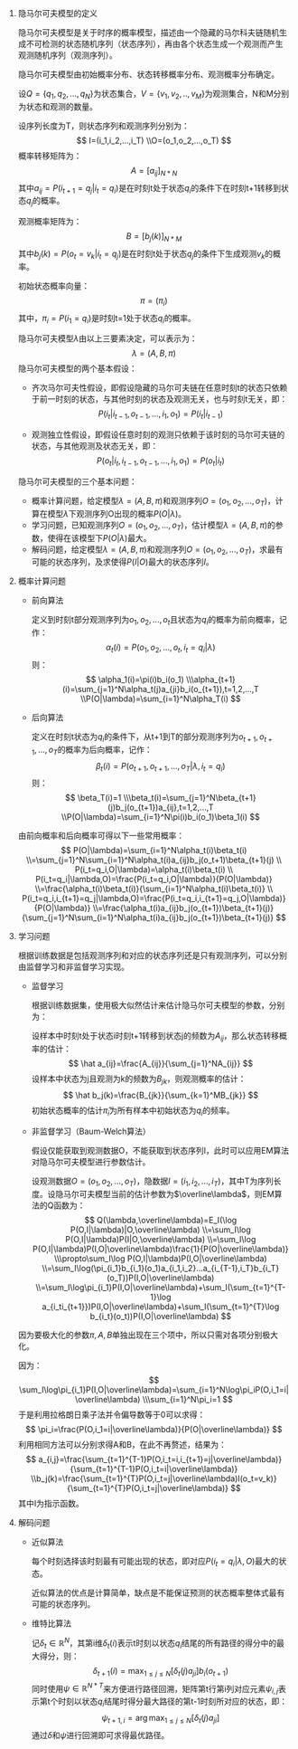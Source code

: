 1. 隐马尔可夫模型的定义

   隐马尔可夫模型是关于时序的概率模型，描述由一个隐藏的马尔科夫链随机生成不可检测的状态随机序列（状态序列），再由各个状态生成一个观测而产生观测随机序列（观测序列）。

   隐马尔可夫模型由初始概率分布、状态转移概率分布、观测概率分布确定。

   设$Q=\{q_1,q_2,...,q_N\}$为状态集合，$V=\{v_1,v_2,..,v_M\}$为观测集合，N和M分别为状态和观测的数量。

   设序列长度为T，则状态序列和观测序列分别为：
   $$
   I=(i_1,i_2,...,i_T)
   \\O=(o_1,o_2,...,o_T)
   $$
   概率转移矩阵为：
   $$
   A=[a_{ij}]_{N*N}
   $$
   其中$a_{ij}=P(i_{t+1}=q_j|i_t=q_i)$是在时刻t处于状态$q_i$的条件下在时刻t+1转移到状态$q_j$的概率。

   观测概率矩阵为：
   $$
   B=[b_j(k)]_{N*M}
   $$
   其中$b_j(k)=P(o_t=v_k|i_t=q_j)$是在时刻t处于状态$q_j$的条件下生成观测$v_k$的概率。

   初始状态概率向量：
   $$
   \pi=(\pi_i)
   $$
   其中，$\pi_i=P(i_1=q_i)$是时刻t=1处于状态$q_i$的概率。

   隐马尔可夫模型$\lambda$由以上三要素决定，可以表示为：
   $$
   \lambda=(A,B,\pi)
   $$
   隐马尔可夫模型的两个基本假设：

   - 齐次马尔可夫性假设，即假设隐藏的马尔可夫链在任意时刻t的状态只依赖于前一时刻的状态，与其他时刻的状态及观测无关，也与时刻t无关，即：
     $$
     P(i_{t}|i_{t-1},o_{t-1},...,i_1,o_1)=P(i_t|i_{t-1})
     $$

   - 观测独立性假设，即假设任意时刻的观测只依赖于该时刻的马尔可夫链的状态，与其他观测及状态无关，即：
     $$
     P(o_t|i_t,i_{t-1},o_{t-1},...,i_1,o_1)=P(o_t|i_t)
     $$

   隐马尔可夫模型的三个基本问题：

   - 概率计算问题，给定模型$\lambda=(A,B,\pi)$和观测序列$O=(o_1,o_2,...,o_T)$，计算在模型$\lambda$下观测序列O出现的概率$P(O|\lambda)$。
   - 学习问题，已知观测序列$O=(o_1,o_2,...,o_T)$，估计模型$\lambda=(A,B,\pi)$的参数，使得在该模型下$P(O|\lambda)$最大。
   - 解码问题，给定模型$\lambda=(A,B,\pi)$和观测序列$O=(o_1,o_2,...,o_T)$，求最有可能的状态序列，及求使得$P(I|O)$最大的状态序列$I$。

2. 概率计算问题

   - 前向算法

     定义到时刻t部分观测序列为$o_1,o_2,...,o_t$且状态为$q_i$的概率为前向概率，记作：
     $$
     \alpha_t(i)=P(o_1,o_2,...,o_t,i_t=q_i|\lambda)
     $$
     则：
     $$
     \alpha_1(i)=\pi(i)b_i(o_1)
     \\\alpha_{t+1}(i)=\sum_{j=1}^N\alpha_t(j)a_{ji}b_i(o_{t+1}),t=1,2,...,T
     \\P(O|\lambda)=\sum_{i=1}^N\alpha_T(i)
     $$

   - 后向算法

     定义在时刻t状态为$q_i$的条件下，从t+1到T的部分观测序列为$o_{t+1},o_{t+1},...,o_T$的概率为后向概率，记作：
     $$
     \beta_t(i)=P(o_{t+1},o_{t+1},...,o_T|\lambda,i_t=q_i)
     $$
     则：
     $$
     \beta_T(i)=1
     \\\beta_t(i)=\sum_{j=1}^N\beta_{t+1}(j)b_j(o_{t+1})a_{ij},t=1,2,...,T
     \\P(O|\lambda)=\sum_{i=1}^N\pi(i)b_i(o_1)\beta_1(i)
     $$

   由前向概率和后向概率可得以下一些常用概率：
   $$
   P(O|\lambda)=\sum_{i=1}^N\alpha_t(i)\beta_t(i)
   \\=\sum_{j=1}^N\sum_{i=1}^N\alpha_t(i)a_{ij}b_j(o_t+1)\beta_{t+1}(j)
   \\
   P(i_t=q_i,O|\lambda)=\alpha_t(i)\beta_t(i)
   \\
   P(i_t=q_i|\lambda,O)=\frac{P(i_t=q_i,O|\lambda)}{P(O|\lambda)}
   \\=\frac{\alpha_t(i)\beta_t(i)}{\sum_{i=1}^N\alpha_t(i)\beta_t(i)}
   \\
   P(i_t=q_i,i_{t+1}=q_j|\lambda,O)=\frac{P(i_t=q_i,i_{t+1}=q_j,O|\lambda)}{P(O|\lambda)}
   \\=\frac{\alpha_t(i)a_{ij}b_j(o_{t+1})\beta_{t+1}(j)}{\sum_{j=1}^N\sum_{i=1}^N\alpha_t(i)a_{ij}b_j(o_{t+1})\beta_{t+1}(j)}
   $$
   
3. 学习问题

   根据训练数据是包括观测序列和对应的状态序列还是只有观测序列，可以分别由监督学习和非监督学习实现。

   - 监督学习

     根据训练数据集，使用极大似然估计来估计隐马尔可夫模型的参数，分别为：

     设样本中时刻t处于状态i时刻t+1转移到状态j的频数为$A_{ij}$，那么状态转移概率的估计：
     $$
     \hat a_{ij}=\frac{A_{ij}}{\sum_{j=1}^NA_{ij}}
     $$
     设样本中状态为j且观测为k的频数为$B_{jk}$，则观测概率的估计：
     $$
     \hat b_j(k)=\frac{B_{jk}}{\sum_{k=1}^MB_{jk}}
     $$
     初始状态概率的估计$\hat \pi_i$为所有样本中初始状态为$q_i$的频率。

   - 非监督学习（Baum-Welch算法）

     假设仅能获取到观测数据O，不能获取到状态序列I，此时可以应用EM算法对隐马尔可夫模型进行参数估计。
     
     设观测数据$O=(o_1,o_2,...,o_T)$，隐数据$I=(i_1,i_2,...,i_T)$，其中T为序列长度。设隐马尔可夫模型当前的估计参数为$\overline\lambda$，则EM算法的Q函数为：
     $$
     Q(\lambda,\overline\lambda)=E_I(\log P(O,I|\lambda)|O,\overline\lambda)
     \\=\sum_I\log P(O,I|\lambda)P(I|O,\overline\lambda)
     \\=\sum_I\log P(O,I|\lambda)P(I,O|\overline\lambda)\frac{1}{P(O|\overline\lambda)}
     \\\propto\sum_I\log P(O,I|\lambda)P(I,O|\overline\lambda)
     \\=\sum_I\log(\pi_{i_1}b_{i_1}(o_1)a_{i_1,i_2}...a_{i_{T-1},i_T}b_{i_T}(o_T))P(I,O|\overline\lambda)
     \\=\sum_I\log\pi_{i_1}P(I,O|\overline\lambda)+\sum_I(\sum_{t=1}^{T-1}\log a_{i_ti_{t+1}})P(I,O|\overline\lambda)+\sum_I(\sum_{t=1}^{T}\log b_{i_t}(o_t))P(I,O|\overline\lambda)
     $$
     

   因为要极大化的参数$\pi,A,B$单独出现在三个项中，所以只需对各项分别极大化。

   因为：
   $$
   \sum_I\log\pi_{i_1}P(I,O|\overline\lambda)=\sum_{i=1}^N\log\pi_iP(O,i_1=i|\overline\lambda)
   \\\sum_{i=1}^N\pi_i=1
   $$
   于是利用拉格朗日乘子法并令偏导数等于0可以求得：
   $$
   \pi_i=\frac{P(O,i_1=i|\overline\lambda)}{P(O|\overline\lambda)}
   $$
   利用相同方法可以分别求得A和B，在此不再赘述，结果为：
   $$
   a_{i,j}=\frac{\sum_{t=1}^{T-1}P(O,i_t=i,i_{t+1}=j|\overline\lambda)}{\sum_{t=1}^{T-1}P(O,i_t=i|\overline\lambda)}
   \\b_j(k)=\frac{\sum_{t=1}^{T}P(O,i_t=j|\overline\lambda)I(o_t=v_k)}{\sum_{t=1}^{T}P(O,i_t=j|\overline\lambda)}
   $$
   其中I为指示函数。

4. 解码问题

   - 近似算法

     每个时刻选择该时刻最有可能出现的状态，即对应$P(i_t=q_i|\lambda,O)$最大的状态。

     近似算法的优点是计算简单，缺点是不能保证预测的状态概率整体式最有可能的状态序列。

   - 维特比算法

     记$\delta_t\in\mathbb{R}^N$，其第i维$\delta_t(i)$表示t时刻以状态$q_i$结尾的所有路径的得分中的最大得分，则：
     $$
     \delta_{t+1}(i)=\max_{1\le j\le N}[\delta_{t}(j)a_{ji}]b_i(o_{t+1})
     $$
     同时使用$\psi\in\mathbb{R}^{N*T}$来方便进行路径回溯，矩阵第t行第i列对应元素$\psi_{i,j}$表示第t个时刻以状态$q_i$结尾时得分最大路径的第t-1时刻所对应的状态，即：
     $$
     \psi_{t+1,i}=\arg\max_{1\le j\le N}[\delta_{t}(j)a_{ji}]
     $$
     通过$\delta$和$\psi$进行回溯即可求得最优路径。

